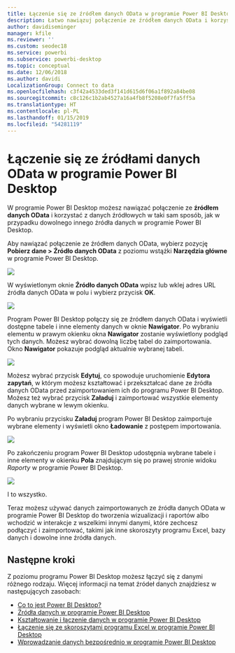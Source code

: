 ```yaml
---
title: Łączenie się ze źródłem danych OData w programie Power BI Desktop
description: Łatwo nawiązuj połączenie ze źródłem danych OData i korzystaj z niego w programie Power BI Desktop
author: davidiseminger
manager: kfile
ms.reviewer: ''
ms.custom: seodec18
ms.service: powerbi
ms.subservice: powerbi-desktop
ms.topic: conceptual
ms.date: 12/06/2018
ms.author: davidi
LocalizationGroup: Connect to data
ms.openlocfilehash: c3f42a4533ded3f141d615d6f06a1f892a84be08
ms.sourcegitcommit: c8c126c1b2ab4527a16a4fb8f5208e0f7fa5ff5a
ms.translationtype: HT
ms.contentlocale: pl-PL
ms.lasthandoff: 01/15/2019
ms.locfileid: "54281119"
---
```

# <a name="connect-to-odata-feeds-in-power-bi-desktop"></a>Łączenie się ze źródłami danych OData w programie Power BI Desktop
W programie Power BI Desktop możesz nawiązać połączenie ze **źródłem danych OData** i korzystać z danych źródłowych w taki sam sposób, jak w przypadku dowolnego innego źródła danych w programie Power BI Desktop.

Aby nawiązać połączenie ze źródłem danych OData, wybierz pozycję **Pobierz dane > Źródło danych OData** z poziomu wstążki **Narzędzia główne** w programie Power BI Desktop.

![](media/desktop-connect-odata/connect-to-odata_1.png)

W wyświetlonym oknie **Źródło danych OData** wpisz lub wklej adres URL źródła danych OData w polu i wybierz przycisk **OK**.

![](media/desktop-connect-odata/connect-to-odata_2.png)

Program Power BI Desktop połączy się ze źródłem danych OData i wyświetli dostępne tabele i inne elementy danych w oknie **Nawigator**. Po wybraniu elementu w prawym okienku okna **Nawigator** zostanie wyświetlony podgląd tych danych. Możesz wybrać dowolną liczbę tabel do zaimportowania. Okno **Nawigator** pokazuje podgląd aktualnie wybranej tabeli.

![](media/desktop-connect-odata/connect-to-odata_3.png)

Możesz wybrać przycisk **Edytuj**, co spowoduje uruchomienie **Edytora zapytań**, w którym możesz kształtować i przekształcać dane ze źródła danych OData przed zaimportowaniem ich do programu Power BI Desktop. Możesz też wybrać przycisk **Załaduj** i zaimportować wszystkie elementy danych wybrane w lewym okienku.

Po wybraniu przycisku **Załaduj** program Power BI Desktop zaimportuje wybrane elementy i wyświetli okno **Ładowanie** z postępem importowania.

![](media/desktop-connect-odata/connect-to-odata_4.png)

Po zakończeniu program Power BI Desktop udostępnia wybrane tabele i inne elementy w okienku **Pola** znajdującym się po prawej stronie widoku *Raporty* w programie Power BI Desktop.

![](media/desktop-connect-odata/connect-to-odata_5.png)

I to wszystko.

Teraz możesz używać danych zaimportowanych ze źródła danych OData w programie Power BI Desktop do tworzenia wizualizacji i raportów albo wchodzić w interakcje z wszelkimi innymi danymi, które zechcesz podłączyć i zaimportować, takimi jak inne skoroszyty programu Excel, bazy danych i dowolne inne źródła danych.

## <a name="next-steps"></a>Następne kroki
Z poziomu programu Power BI Desktop możesz łączyć się z danymi różnego rodzaju. Więcej informacji na temat źródeł danych znajdziesz w następujących zasobach:

* [Co to jest Power BI Desktop?](desktop-what-is-desktop.md)
* [Źródła danych w programie Power BI Desktop](desktop-data-sources.md)
* [Kształtowanie i łączenie danych w programie Power BI Desktop](desktop-shape-and-combine-data.md)
* [Łączenie się ze skoroszytami programu Excel w programie Power BI Desktop](desktop-connect-excel.md)   
* [Wprowadzanie danych bezpośrednio w programie Power BI Desktop](desktop-enter-data-directly-into-desktop.md)   

